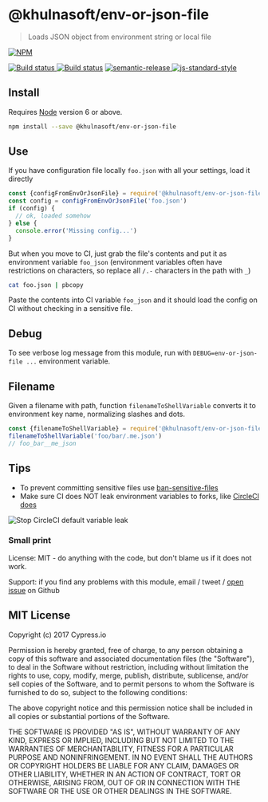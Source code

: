 # @khulnasoft/env-or-json-file

> Loads JSON object from environment string or local file

[![NPM][npm-icon] ][npm-url]

[![Build status][ci-image] ][ci-url]
[![Build status](https://ci.appveyor.com/api/projects/status/lwqty4s0g0l1x9x0?svg=true)](https://ci.appveyor.com/project/khulnasoft-lab/env-or-json-file)
[![semantic-release][semantic-image] ][semantic-url]
[![js-standard-style][standard-image]][standard-url]

## Install

Requires [Node](https://nodejs.org/en/) version 6 or above.

```sh
npm install --save @khulnasoft/env-or-json-file
```

## Use

If you have configuration file locally `foo.json` with all your settings,
load it directly

```js
const {configFromEnvOrJsonFile} = require('@khulnasoft/env-or-json-file')
const config = configFromEnvOrJsonFile('foo.json')
if (config) {
  // ok, loaded somehow
} else {
  console.error('Missing config...')
}
```

But when you move to CI, just grab the file's contents and put it as
environment variable `foo_json` (environment variables often have restrictions
on characters, so replace all `/.-` characters in the path with `_`)

```sh
cat foo.json | pbcopy
```

Paste the contents into CI variable `foo_json` and it should load the config
on CI without checking in a sensitive file.

## Debug

To see verbose log message from this module, run with
`DEBUG=env-or-json-file ...` environment variable.

## Filename

Given a filename with path, function `filenameToShellVariable` converts it to
environment key name, normalizing slashes and dots.

```js
const {filenameToShellVariable} = require('@khulnasoft/env-or-json-file')
filenameToShellVariable('foo/bar/.me.json')
// foo_bar__me_json
```

## Tips

* To prevent committing sensitive files use
  [ban-sensitive-files](https://github.com/khulnasoft-lab/ban-sensitive-files)
* Make sure CI does NOT leak environment variables to forks, like
  [CircleCI does](https://circleci.com/docs/1.0/fork-pr-builds/)

![Stop CircleCI default variable leak](images/circleci-env-vars.png)

### Small print

License: MIT - do anything with the code, but don't blame us if it does not work.

Support: if you find any problems with this module, email / tweet /
[open issue](https://github.com/khulnasoft-lab/env-or-json-file/issues) on Github

## MIT License

Copyright (c) 2017 Cypress.io

Permission is hereby granted, free of charge, to any person
obtaining a copy of this software and associated documentation
files (the "Software"), to deal in the Software without
restriction, including without limitation the rights to use,
copy, modify, merge, publish, distribute, sublicense, and/or sell
copies of the Software, and to permit persons to whom the
Software is furnished to do so, subject to the following
conditions:

The above copyright notice and this permission notice shall be
included in all copies or substantial portions of the Software.

THE SOFTWARE IS PROVIDED "AS IS", WITHOUT WARRANTY OF ANY KIND,
EXPRESS OR IMPLIED, INCLUDING BUT NOT LIMITED TO THE WARRANTIES
OF MERCHANTABILITY, FITNESS FOR A PARTICULAR PURPOSE AND
NONINFRINGEMENT. IN NO EVENT SHALL THE AUTHORS OR COPYRIGHT
HOLDERS BE LIABLE FOR ANY CLAIM, DAMAGES OR OTHER LIABILITY,
WHETHER IN AN ACTION OF CONTRACT, TORT OR OTHERWISE, ARISING
FROM, OUT OF OR IN CONNECTION WITH THE SOFTWARE OR THE USE OR
OTHER DEALINGS IN THE SOFTWARE.

[npm-icon]: https://nodei.co/npm/@khulnasoft/env-or-json-file.svg?downloads=true
[npm-url]: https://npmjs.org/package/@khulnasoft/env-or-json-file
[ci-image]: https://travis-ci.org/khulnasoft-lab/env-or-json-file.svg?branch=master
[ci-url]: https://travis-ci.org/khulnasoft-lab/env-or-json-file
[semantic-image]: https://img.shields.io/badge/%20%20%F0%9F%93%A6%F0%9F%9A%80-semantic--release-e10079.svg
[semantic-url]: https://github.com/semantic-release/semantic-release
[standard-image]: https://img.shields.io/badge/code%20style-standard-brightgreen.svg
[standard-url]: http://standardjs.com/
